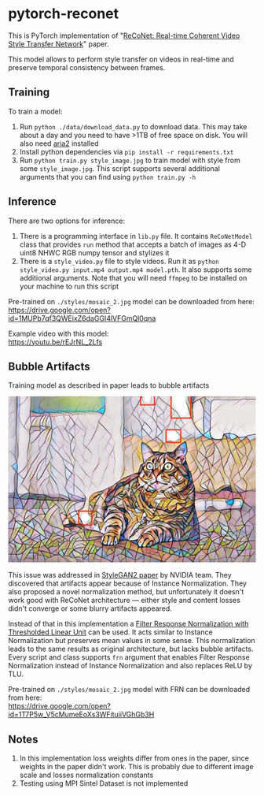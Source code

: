 # pytorch-reconet
This is PyTorch implementation of
 "[ReCoNet: Real-time Coherent Video Style Transfer Network](https://arxiv.org/abs/1807.01197)" paper. 

This model allows to perform style transfer on videos in real-time and preserve temporal consistency between frames.   

## Training
To train a model:

1. Run `python ./data/download_data.py` to download data.
This may take about a day and you need to have >1TB of free space on disk.
You will also need [aria2](https://aria2.github.io/) installed
2. Install python dependencies via `pip install -r requirements.txt`
3. Run `python train.py style_image.jpg` to train model with style from some `style_image.jpg`. 
This script supports several additional arguments that you can find using `python train.py -h`

## Inference

There are two options for inference:

1. There is a programming interface in `lib.py` file.
It contains `ReCoNetModel` class that provides `run` method
that accepts a batch of images as 4-D uint8 NHWC RGB numpy tensor and stylizes it
2. There is a `style_video.py` file to style videos. Run it as
`python style_video.py input.mp4 output.mp4 model.pth`. It also supports some additional arguments.
Note that you will need `ffmpeg` to be installed on your machine to run this script

Pre-trained on `./styles/mosaic_2.jpg` model can be downloaded from here:  
https://drive.google.com/open?id=1MUPb7qf3QWEixZ6daGGI4lVFGmQl0qna 
 
Example video with this model:  
https://youtu.be/rEJrNL_2Lfs
 
## Bubble Artifacts

Training model as described in paper leads to bubble artifacts

![Bubble artifacts](https://github.com/EmptySamurai/pytorch-reconet/blob/master/bubble_artifacts.jpg?raw=true)

This issue was addressed in [StyleGAN2 paper](https://arxiv.org/abs/1912.04958) by NVIDIA team. 
They discovered that artifacts appear because of Instance Normalization.
They also proposed a novel normalization method, but unfortunately it doesn't work good with ReCoNet architecture —
either style and content losses didn't converge or some blurry artifacts appeared.

Instead of that in this implementation a [Filter Response Normalization with Thresholded Linear Unit](https://arxiv.org/abs/1911.09737) can be used.
It acts similar to Instance Normalization but preserves mean values in some sense.
This normalization leads to the same results as original architecture, but lacks bubble artifacts.
Every script and class supports `frn` argument that enables Filter Response Normalization instead of Instance Normalization and also replaces ReLU by TLU.

Pre-trained on `./styles/mosaic_2.jpg` model with FRN can be downloaded from here:    
https://drive.google.com/open?id=1T7P5w_V5cMumeEoXs3WFituiiVGhGb3H

## Notes

1. In this implementation loss weights differ from ones in the paper,
since weights in the paper didn't work. This is probably 
due to different image scale and losses normalization constants
2. Testing using MPI Sintel Dataset is not implemented 

